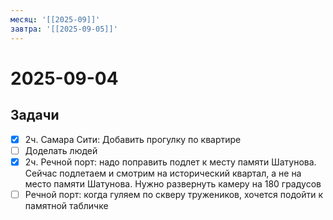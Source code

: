 ```yaml
---
месяц: '[[2025-09]]'
завтра: '[[2025-09-05]]'
---
```


# 2025-09-04

## Задачи

 - [x] 2ч. Самара Сити: Добавить прогулку по квартире
 - [ ] Доделать людей
 - [x] 2ч. Речной порт: надо поправить подлет к месту памяти Шатунова. Сейчас подлетаем и смотрим на исторический квартал, а не на место памяти Шатунова. Нужно развернуть камеру на 180 градусов
 - [ ] Речной порт: когда гуляем по скверу тружеников, хочется подойти к памятной табличке
